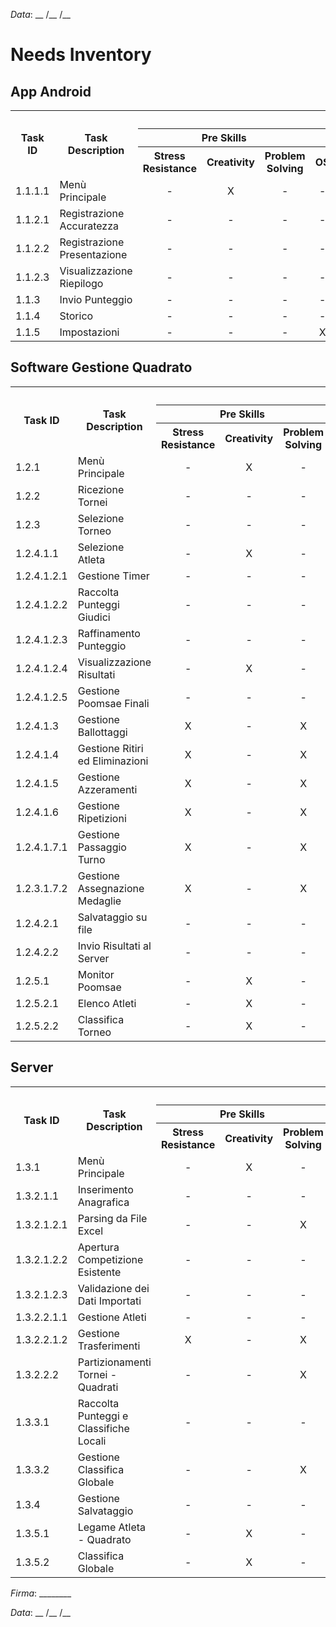 *Data*: __ /__ /__

# Needs Inventory

## App Android
<table>
  <tr>
    <th rowspan="3">Task ID</th>
    <th rowspan="3">Task Description</th>
    <th colspan="11">Skills</th>
  </tr>
  <tr>
    <th colspan="3">Pre Skills</th>
    <th colspan="8">Pro Skills</th>
  </tr>
  <tr>
    <th>Stress Resistance</th>
    <th>Creativity</th>
    <th>Problem Solving</th>
    <th>OS</th>
    <th>Coding</th>
    <th>UI/UX</th>
    <th>Database</th>
    <th>Data Analysis</th>
    <th>Security</th>
    <th>Mobile Development</th>
    <th>Networking</th>
  </tr>
  <tr>
    <td>1.1.1.1</td>
    <td>Menù Principale</td>
    <td align="center">-</td>
    <td align="center">X</td>
    <td align="center">-</td>
    <td align="center">-</td>
    <td align="center">X</td>
    <td align="center">X</td>
    <td align="center">-</td>
    <td align="center">-</td>
    <td align="center">-</td>
    <td align="center">X</td>
    <td align="center">-</td>
  </tr>
  <tr>
    <td>1.1.2.1</td>
    <td>Registrazione Accuratezza</td>
    <td align="center">-</td>
    <td align="center">-</td>
    <td align="center">-</td>
    <td align="center">-</td>
    <td align="center">X</td>
    <td align="center">X</td>
    <td align="center">-</td>
    <td align="center">-</td>
    <td align="center">-</td>
    <td align="center">X</td>
    <td align="center">-</td>
  </tr>
  <tr>
    <td>1.1.2.2</td>
    <td>Registrazione Presentazione</td>
    <td align="center">-</td>
    <td align="center">-</td>
    <td align="center">-</td>
    <td align="center">-</td>
    <td align="center">X</td>
    <td align="center">X</td>
    <td align="center">-</td>
    <td align="center">-</td>
    <td align="center">-</td>
    <td align="center">X</td>
    <td align="center">-</td>
  </tr>
  <tr>
    <td>1.1.2.3</td>
    <td>Visualizzazione Riepilogo</td>
    <td align="center">-</td>
    <td align="center">-</td>
    <td align="center">-</td>
    <td align="center">-</td>
    <td align="center">X</td>
    <td align="center">X</td>
    <td align="center">-</td>
    <td align="center">-</td>
    <td align="center">-</td>
    <td align="center">X</td>
    <td align="center">-</td>
  </tr>
  <tr>
    <td>1.1.3</td>
    <td>Invio Punteggio</td>
    <td align="center">-</td>
    <td align="center">-</td>
    <td align="center">-</td>
    <td align="center">-</td>
    <td align="center">X</td>
    <td align="center">-</td>
    <td align="center">-</td>
    <td align="center">-</td>
    <td align="center">X</td>
    <td align="center">X</td>
    <td align="center">X</td>
  </tr>
  <tr>
    <td>1.1.4</td>
    <td>Storico</td>
    <td align="center">-</td>
    <td align="center">-</td>
    <td align="center">-</td>
    <td align="center">-</td>
    <td align="center">X</td>
    <td align="center">X</td>
    <td align="center">X</td>
    <td align="center">-</td>
    <td align="center">-</td>
    <td align="center">X</td>
    <td align="center">-</td>
  </tr>
  <tr>
    <td>1.1.5</td>
    <td>Impostazioni</td>
    <td align="center">-</td>
    <td align="center">-</td>
    <td align="center">-</td>
    <td align="center">X</td>
    <td align="center">X</td>
    <td align="center">X</td>
    <td align="center">-</td>
    <td align="center">-</td>
    <td align="center">-</td>
    <td align="center">X</td>
    <td align="center">-</td>
  </tr>
</table>

## Software Gestione Quadrato
<table>
  <tr>
    <th rowspan="3">Task ID</th>
    <th rowspan="3">Task Description</th>
    <th colspan="11">Skills</th>
  </tr>
  <tr>
    <th colspan="3">Pre Skills</th>
    <th colspan="8">Pro Skills</th>
  </tr>
  <tr>
    <th>Stress Resistance</th>
    <th>Creativity</th>
    <th>Problem Solving</th>
    <th>OS</th>
    <th>Coding</th>
    <th>UI/UX</th>
    <th>Database</th>
    <th>Data Analysis</th>
    <th>Security</th>
    <th>Mobile Development</th>
    <th>Networking</th>
  </tr>
  <tr>
    <td>1.2.1</td>
    <td>Menù Principale</td>
    <td align="center">-</td>
    <td align="center">X</td>
    <td align="center">-</td>
    <td align="center">-</td>
    <td align="center">X</td>
    <td align="center">X</td>
    <td align="center">-</td>
    <td align="center">-</td>
    <td align="center">-</td>
    <td align="center">-</td>
    <td align="center">-</td>
  </tr>
  <tr>
    <td>1.2.2</td>
    <td>Ricezione Tornei</td>
    <td align="center">-</td>
    <td align="center">-</td>
    <td align="center">-</td>
    <td align="center">-</td>
    <td align="center">X</td>
    <td align="center">-</td>
    <td align="center">-</td>
    <td align="center">-</td>
    <td align="center">-</td>
    <td align="center">-</td>
    <td align="center">X</td>
  </tr>
  <tr>
    <td>1.2.3</td>
    <td>Selezione Torneo</td>
    <td align="center">-</td>
    <td align="center">-</td>
    <td align="center">-</td>
    <td align="center">-</td>
    <td align="center">X</td>
    <td align="center">X</td>
    <td align="center">-</td>
    <td align="center">-</td>
    <td align="center">-</td>
    <td align="center">-</td>
    <td align="center">-</td>
  </tr>
  <tr>
    <td>1.2.4.1.1</td>
    <td>Selezione Atleta</td>
    <td align="center">-</td>
    <td align="center">X</td>
    <td align="center">-</td>
    <td align="center">-</td>
    <td align="center">X</td>
    <td align="center">X</td>
    <td align="center">-</td>
    <td align="center">-</td>
    <td align="center">-</td>
    <td align="center">-</td>
    <td align="center">-</td>
  </tr>
  <tr>
    <td>1.2.4.1.2.1</td>
    <td>Gestione Timer</td>
    <td align="center">-</td>
    <td align="center">-</td>
    <td align="center">-</td>
    <td align="center"></td>
    <td align="center">X</td>
    <td align="center">X</td>
    <td align="center">-</td>
    <td align="center">-</td>
    <td align="center">-</td>
    <td align="center">-</td>
    <td align="center">-</td>
  </tr>
  <tr>
    <td>1.2.4.1.2.2</td>
    <td>Raccolta Punteggi Giudici</td>
    <td align="center">-</td>
    <td align="center">-</td>
    <td align="center">-</td>
    <td align="center">-</td>
    <td align="center">X</td>
    <td align="center">X</td>
    <td align="center">-</td>
    <td align="center">-</td>
    <td align="center">-</td>
    <td align="center">-</td>
    <td align="center">X</td>
  </tr>
  <tr>
    <td>1.2.4.1.2.3</td>
    <td>Raffinamento Punteggio</td>
    <td align="center">-</td>
    <td align="center">-</td>
    <td align="center">-</td>
    <td align="center">-</td>
    <td align="center">X</td>
    <td align="center">X</td>
    <td align="center">-</td>
    <td align="center">-</td>
    <td align="center">-</td>
    <td align="center">-</td>
    <td align="center">-</td>
  </tr>
  <tr>
    <td>1.2.4.1.2.4</td>
    <td>Visualizzazione Risultati</td>
    <td align="center">-</td>
    <td align="center">X</td>
    <td align="center">-</td>
    <td align="center">-</td>
    <td align="center">X</td>
    <td align="center">X</td>
    <td align="center">-</td>
    <td align="center">-</td>
    <td align="center">-</td>
    <td align="center">-</td>
    <td align="center">-</td>
  </tr>
  <tr>
    <td>1.2.4.1.2.5</td>
    <td>Gestione Poomsae Finali</td>
    <td align="center">-</td>
    <td align="center">-</td>
    <td align="center">-</td>
    <td align="center">-</td>
    <td align="center">X</td>
    <td align="center">X</td>
    <td align="center">-</td>
    <td align="center">-</td>
    <td align="center">-</td>
    <td align="center">-</td>
    <td align="center">-</td>
  </tr>
  <tr>
    <td>1.2.4.1.3</td>
    <td>Gestione Ballottaggi</td>
    <td align="center">X</td>
    <td align="center">-</td>
    <td align="center">X</td>
    <td align="center">-</td>
    <td align="center">X</td>
    <td align="center">X</td>
    <td align="center">-</td>
    <td align="center">-</td>
    <td align="center">-</td>
    <td align="center">-</td>
    <td align="center">-</td>
  </tr>
  <tr>
    <td>1.2.4.1.4</td>
    <td>Gestione Ritiri ed Eliminazioni</td>
    <td align="center">X</td>
    <td align="center">-</td>
    <td align="center">X</td>
    <td align="center">-</td>
    <td align="center">X</td>
    <td align="center">X</td>
    <td align="center">-</td>
    <td align="center">-</td>
    <td align="center">-</td>
    <td align="center">-</td>
    <td align="center">-</td>
  </tr>
  <tr>
    <td>1.2.4.1.5</td>
    <td>Gestione Azzeramenti</td>
    <td align="center">X</td>
    <td align="center">-</td>
    <td align="center">X</td>
    <td align="center">-</td>
    <td align="center">X</td>
    <td align="center">X</td>
    <td align="center">-</td>
    <td align="center">-</td>
    <td align="center">-</td>
    <td align="center">-</td>
    <td align="center">-</td>
  </tr>
  <tr>
    <td>1.2.4.1.6</td>
    <td>Gestione Ripetizioni</td>
    <td align="center">X</td>
    <td align="center">-</td>
    <td align="center">X</td>
    <td align="center"></td>
    <td align="center">X</td>
    <td align="center">X</td>
    <td align="center">-</td>
    <td align="center">-</td>
    <td align="center">-</td>
    <td align="center">-</td>
    <td align="center">-</td>
  </tr>
  <tr>
    <td>1.2.4.1.7.1</td>
    <td>Gestione Passaggio Turno</td>
    <td align="center">X</td>
    <td align="center">-</td>
    <td align="center">X</td>
    <td align="center">-</td>
    <td align="center">X</td>
    <td align="center">X</td>
    <td align="center">-</td>
    <td align="center">-</td>
    <td align="center">-</td>
    <td align="center">-</td>
    <td align="center">-</td>
  </tr>
  <tr>
    <td>1.2.3.1.7.2</td>
    <td>Gestione Assegnazione Medaglie</td>
    <td align="center">X</td>
    <td align="center">-</td>
    <td align="center">X</td>
    <td align="center">-</td>
    <td align="center">X</td>
    <td align="center">X</td>
    <td align="center">-</td>
    <td align="center">-</td>
    <td align="center">-</td>
    <td align="center"></td>
    <td align="center">-</td>
  </tr>
  <tr>
    <td>1.2.4.2.1</td>
    <td>Salvataggio su file</td>
    <td align="center">-</td>
    <td align="center">-</td>
    <td align="center">-</td>
    <td align="center">-</td>
    <td align="center">X</td>
    <td align="center">-</td>
    <td align="center">X</td>
    <td align="center">-</td>
    <td align="center">-</td>
    <td align="center">-</td>
    <td align="center">-</td>
  </tr>
  <tr>
    <td>1.2.4.2.2</td>
    <td>Invio Risultati al Server</td>
    <td align="center">-</td>
    <td align="center">-</td>
    <td align="center">-</td>
    <td align="center">-</td>
    <td align="center">X</td>
    <td align="center">-</td>
    <td align="center">-</td>
    <td align="center">-</td>
    <td align="center">-</td>
    <td align="center">-</td>
    <td align="center">X</td>
  </tr>
  <tr>
    <td>1.2.5.1</td>
    <td>Monitor Poomsae</td>
    <td align="center">-</td>
    <td align="center">X</td>
    <td align="center">-</td>
    <td align="center">-</td>
    <td align="center">X</td>
    <td align="center">X</td>
    <td align="center">-</td>
    <td align="center">-</td>
    <td align="center">-</td>
    <td align="center">-</td>
    <td align="center">-</td>
  </tr>
  <tr>
    <td>1.2.5.2.1</td>
    <td>Elenco Atleti</td>
    <td align="center">-</td>
    <td align="center">X</td>
    <td align="center">-</td>
    <td align="center"></td>
    <td align="center">X</td>
    <td align="center">X</td>
    <td align="center">-</td>
    <td align="center">-</td>
    <td align="center">-</td>
    <td align="center">-</td>
    <td align="center">-</td>
  </tr>
  <tr>
    <td>1.2.5.2.2</td>
    <td>Classifica Torneo</td>
    <td align="center">-</td>
    <td align="center">X</td>
    <td align="center">-</td>
    <td align="center">-</td>
    <td align="center">X</td>
    <td align="center">X</td>
    <td align="center">-</td>
    <td align="center">-</td>
    <td align="center">-</td>
    <td align="center">-</td>
    <td align="center">-</td>
  </tr>
</table>

## Server

<table>
  <tr>
    <th rowspan="3">Task ID</th>
    <th rowspan="3">Task Description</th>
    <th colspan="11">Skills</th>
  </tr>
  <tr>
    <th colspan="3">Pre Skills</th>
    <th colspan="8">Pro Skills</th>
  </tr>
  <tr>
    <th>Stress Resistance</th>
    <th>Creativity</th>
    <th>Problem Solving</th>
    <th>OS</th>
    <th>Coding</th>
    <th>UI/UX</th>
    <th>Database</th>
    <th>Data Analysis</th>
    <th>Security</th>
    <th>Mobile Development</th>
    <th>Networking</th>
  </tr>
  <tr>
    <td>1.3.1</td>
    <td>Menù Principale</td>
    <td align="center">-</td>
    <td align="center">X</td>
    <td align="center">-</td>
    <td align="center">-</td>
    <td align="center">X</td>
    <td align="center">X</td>
    <td align="center">-</td>
    <td align="center">-</td>
    <td align="center">-</td>
    <td align="center"></td>
    <td align="center">-</td>
  </tr>
  <tr>
    <td>1.3.2.1.1</td>
    <td>Inserimento Anagrafica</td>
    <td align="center">-</td>
    <td align="center">-</td>
    <td align="center">-</td>
    <td align="center">-</td>
    <td align="center">X</td>
    <td align="center">X</td>
    <td align="center">-</td>
    <td align="center">-</td>
    <td align="center">-</td>
    <td align="center">-</td>
    <td align="center">-</td>
  </tr>
  <tr>
    <td>1.3.2.1.2.1</td>
    <td>Parsing da File Excel</td>
    <td align="center">-</td>
    <td align="center">-</td>
    <td align="center">X</td>
    <td align="center">-</td>
    <td align="center">X</td>
    <td align="center">X</td>
    <td align="center">X</td>
    <td align="center">X</td>
    <td align="center">X</td>
    <td align="center">-</td>
    <td align="center">-</td>
  </tr>
  <tr>
    <td>1.3.2.1.2.2</td>
    <td>Apertura Competizione Esistente</td>
    <td align="center">-</td>
    <td align="center">-</td>
    <td align="center">-</td>
    <td align="center">-</td>
    <td align="center">X</td>
    <td align="center">X</td>
    <td align="center">X</td>
    <td align="center">-</td>
    <td align="center">-</td>
    <td align="center">-</td>
    <td align="center">-</td>
  </tr>
  <tr>
    <td>1.3.2.1.2.3</td>
    <td>Validazione dei Dati Importati</td>
    <td align="center">-</td>
    <td align="center">-</td>
    <td align="center">-</td>
    <td align="center">-</td>
    <td align="center">X</td>
    <td align="center">X</td>
    <td align="center">-</td>
    <td align="center">-</td>
    <td align="center">-</td>
    <td align="center">-</td>
    <td align="center">-</td>
  </tr>
  <tr>
    <td>1.3.2.2.1.1</td>
    <td>Gestione Atleti</td>
    <td align="center">-</td>
    <td align="center">-</td>
    <td align="center">-</td>
    <td align="center">-</td>
    <td align="center">X</td>
    <td align="center">X</td>
    <td align="center">X</td>
    <td align="center">-</td>
    <td align="center">-</td>
    <td align="center">-</td>
    <td align="center">-</td>
  </tr>
  <tr>
    <td>1.3.2.2.1.2</td>
    <td>Gestione Trasferimenti</td>
    <td align="center">X</td>
    <td align="center">-</td>
    <td align="center">X</td>
    <td align="center">-</td>
    <td align="center">X</td>
    <td align="center">X</td>
    <td align="center">X</td>
    <td align="center">-</td>
    <td align="center">-</td>
    <td align="center">-</td>
    <td align="center">-</td>
  </tr>
  <tr>
    <td>1.3.2.2.2</td>
    <td>Partizionamenti Tornei - Quadrati</td>
    <td align="center">-</td>
    <td align="center">-</td>
    <td align="center">X</td>
    <td align="center">-</td>
    <td align="center">X</td>
    <td align="center">X</td>
    <td align="center">-</td>
    <td align="center">-</td>
    <td align="center">-</td>
    <td align="center">-</td>
    <td align="center">X</td>
  </tr>
  <tr>
    <td>1.3.3.1</td>
    <td>Raccolta Punteggi e Classifiche Locali</td>
    <td align="center">-</td>
    <td align="center">-</td>
    <td align="center">-</td>
    <td align="center">-</td>
    <td align="center">X</td>
    <td align="center">X</td>
    <td align="center">-</td>
    <td align="center">-</td>
    <td align="center">-</td>
    <td align="center">-</td>
    <td align="center">X</td>
  </tr>
  <tr>
    <td>1.3.3.2</td>
    <td>Gestione Classifica Globale</td>
    <td align="center">-</td>
    <td align="center">-</td>
    <td align="center">X</td>
    <td align="center">-</td>
    <td align="center">X</td>
    <td align="center">X</td>
    <td align="center">-</td>
    <td align="center">-</td>
    <td align="center">-</td>
    <td align="center">-</td>
    <td align="center">-</td>
  </tr>
  <tr>
    <td>1.3.4</td>
    <td>Gestione Salvataggio</td>
    <td align="center">-</td>
    <td align="center">-</td>
    <td align="center">-</td>
    <td align="center">-</td>
    <td align="center">X</td>
    <td align="center">-</td>
    <td align="center">X</td>
    <td align="center">-</td>
    <td align="center">-</td>
    <td align="center">-</td>
    <td align="center">-</td>
  </tr>
  <tr>
    <td>1.3.5.1</td>
    <td>Legame Atleta - Quadrato</td>
    <td align="center">-</td>
    <td align="center">X</td>
    <td align="center">-</td>
    <td align="center">-</td>
    <td align="center">X</td>
    <td align="center">X</td>
    <td align="center">-</td>
    <td align="center">-</td>
    <td align="center">-</td>
    <td align="center">-</td>
    <td align="center">-</td>
  </tr>
  <tr>
    <td>1.3.5.2</td>
    <td>Classifica Globale</td>
    <td align="center">-</td>
    <td align="center">X</td>
    <td align="center">-</td>
    <td align="center">-</td>
    <td align="center">X</td>
    <td align="center">X</td>
    <td align="center">-</td>
    <td align="center">-</td>
    <td align="center">-</td>
    <td align="center">-</td>
    <td align="center">-</td>
  </tr>
</table>


*Firma*: ________

*Data*: __ /__ /__